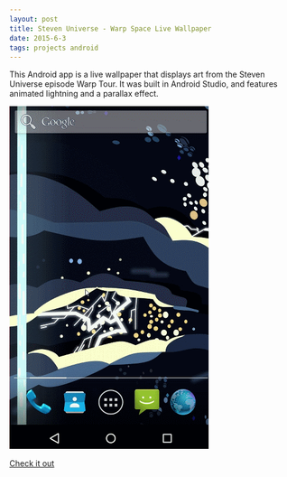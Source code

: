 ```yaml
---
layout: post
title: Steven Universe - Warp Space Live Wallpaper
date: 2015-6-3
tags: projects android
---
```


This Android app is a live wallpaper that displays art from the Steven Universe episode Warp Tour. It was built in Android Studio, and features animated lightning and a parallax effect.

![](/images/warp-space.png)

[Check it out](https://github.com/EliteMasterEric/WarpSpaceLiveWallpaper)
